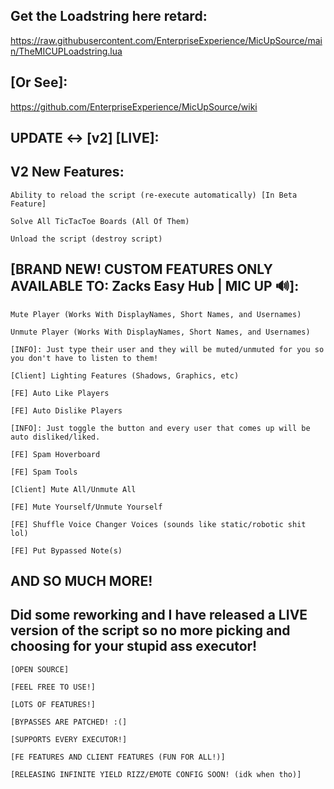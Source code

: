 ## Get the Loadstring here retard:
https://raw.githubusercontent.com/EnterpriseExperience/MicUpSource/main/TheMICUPLoadstring.lua

## [Or See]:
https://github.com/EnterpriseExperience/MicUpSource/wiki

## UPDATE <-> [v2] [LIVE]:

## V2 New Features:
`Ability to reload the script (re-execute automatically) [In Beta Feature]`

`Solve All TicTacToe Boards (All Of Them)`

`Unload the script (destroy script)`

## [BRAND NEW! CUSTOM FEATURES ONLY AVAILABLE TO: Zacks Easy Hub | MIC UP 🔊]:
`Mute Player (Works With DisplayNames, Short Names, and Usernames)`

`Unmute Player (Works With DisplayNames, Short Names, and Usernames)`

`[INFO]: Just type their user and they will be muted/unmuted for you so you don't have to listen to them!`

`[Client] Lighting Features (Shadows, Graphics, etc)`

`[FE] Auto Like Players`

`[FE] Auto Dislike Players`

`[INFO]: Just toggle the button and every user that comes up will be auto disliked/liked.`

`[FE] Spam Hoverboard`

`[FE] Spam Tools`

`[Client] Mute All/Unmute All`

`[FE] Mute Yourself/Unmute Yourself`

`[FE] Shuffle Voice Changer Voices (sounds like static/robotic shit lol)`

`[FE] Put Bypassed Note(s)`

## AND SO MUCH MORE!


## Did some reworking and I have released a LIVE version of the script so no more picking and choosing for your stupid ass executor!

`[OPEN SOURCE]`

`[FEEL FREE TO USE!]`

`[LOTS OF FEATURES!]`

`[BYPASSES ARE PATCHED! :(]`

`[SUPPORTS EVERY EXECUTOR!]`

`[FE FEATURES AND CLIENT FEATURES (FUN FOR ALL!)]`

`[RELEASING INFINITE YIELD RIZZ/EMOTE CONFIG SOON! (idk when tho)]`
